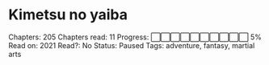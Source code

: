 # Kimetsu no yaiba

Chapters: 205
Chapters read: 11
Progress: ⬜⬜⬜⬜⬜⬜⬜⬜⬜⬜ 5%
Read on: 2021
Read?: No
Status: Paused
Tags: adventure, fantasy, martial arts